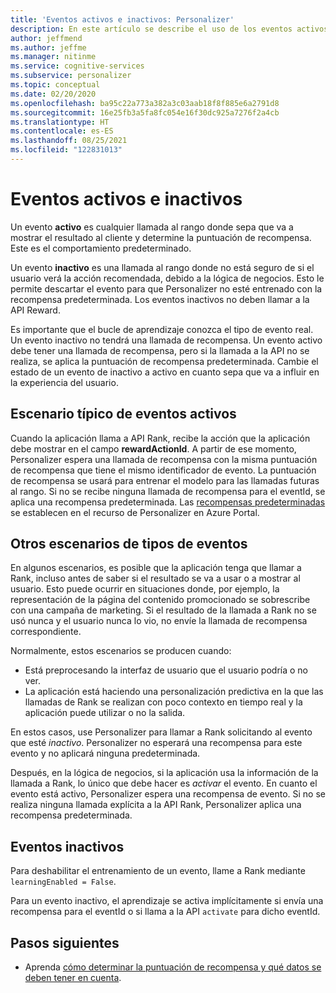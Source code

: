 ```yaml
---
title: 'Eventos activos e inactivos: Personalizer'
description: En este artículo se describe el uso de los eventos activos e inactivos en el servicio de Personalizer.
author: jeffmend
ms.author: jeffme
ms.manager: nitinme
ms.service: cognitive-services
ms.subservice: personalizer
ms.topic: conceptual
ms.date: 02/20/2020
ms.openlocfilehash: ba95c22a773a382a3c03aab18f8f885e6a2791d8
ms.sourcegitcommit: 16e25fb3a5fa8fc054e16f30dc925a7276f2a4cb
ms.translationtype: HT
ms.contentlocale: es-ES
ms.lasthandoff: 08/25/2021
ms.locfileid: "122831013"
---
```

# <a name="active-and-inactive-events"></a>Eventos activos e inactivos

Un evento **activo** es cualquier llamada al rango donde sepa que va a mostrar el resultado al cliente y determine la puntuación de recompensa. Este es el comportamiento predeterminado.

Un evento **inactivo** es una llamada al rango donde no está seguro de si el usuario verá la acción recomendada, debido a la lógica de negocios. Esto le permite descartar el evento para que Personalizer no esté entrenado con la recompensa predeterminada. Los eventos inactivos no deben llamar a la API Reward.

Es importante que el bucle de aprendizaje conozca el tipo de evento real. Un evento inactivo no tendrá una llamada de recompensa. Un evento activo debe tener una llamada de recompensa, pero si la llamada a la API no se realiza, se aplica la puntuación de recompensa predeterminada. Cambie el estado de un evento de inactivo a activo en cuanto sepa que va a influir en la experiencia del usuario.

## <a name="typical-active-events-scenario"></a>Escenario típico de eventos activos

Cuando la aplicación llama a API Rank, recibe la acción que la aplicación debe mostrar en el campo **rewardActionId**.  A partir de ese momento, Personalizer espera una llamada de recompensa con la misma puntuación de recompensa que tiene el mismo identificador de evento. La puntuación de recompensa se usará para entrenar el modelo para las llamadas futuras al rango. Si no se recibe ninguna llamada de recompensa para el eventId, se aplica una recompensa predeterminada. Las [recompensas predeterminadas](how-to-settings.md#configure-rewards-for-the-feedback-loop) se establecen en el recurso de Personalizer en Azure Portal.

## <a name="other-event-type-scenarios"></a>Otros escenarios de tipos de eventos

En algunos escenarios, es posible que la aplicación tenga que llamar a Rank, incluso antes de saber si el resultado se va a usar o a mostrar al usuario. Esto puede ocurrir en situaciones donde, por ejemplo, la representación de la página del contenido promocionado se sobrescribe con una campaña de marketing. Si el resultado de la llamada a Rank no se usó nunca y el usuario nunca lo vio, no envíe la llamada de recompensa correspondiente.

Normalmente, estos escenarios se producen cuando:

* Está preprocesando la interfaz de usuario que el usuario podría o no ver.
* La aplicación está haciendo una personalización predictiva en la que las llamadas de Rank se realizan con poco contexto en tiempo real y la aplicación puede utilizar o no la salida.

En estos casos, use Personalizer para llamar a Rank solicitando al evento que esté _inactivo_. Personalizer no esperará una recompensa para este evento y no aplicará ninguna predeterminada.

Después, en la lógica de negocios, si la aplicación usa la información de la llamada a Rank, lo único que debe hacer es _activar_ el evento. En cuanto el evento está activo, Personalizer espera una recompensa de evento. Si no se realiza ninguna llamada explícita a la API Rank, Personalizer aplica una recompensa predeterminada.

## <a name="inactive-events"></a>Eventos inactivos

Para deshabilitar el entrenamiento de un evento, llame a Rank mediante `learningEnabled = False`.

Para un evento inactivo, el aprendizaje se activa implícitamente si envía una recompensa para el eventId o si llama a la API `activate` para dicho eventId.

## <a name="next-steps"></a>Pasos siguientes

* Aprenda [cómo determinar la puntuación de recompensa y qué datos se deben tener en cuenta](concept-rewards.md).

